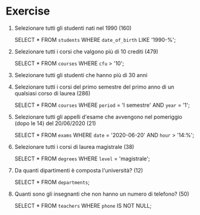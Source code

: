 # Exercise

1. Selezionare tutti gli studenti nati nel 1990 (160)

    SELECT * 
    FROM `students` 
    WHERE `date_of_birth` LIKE '1990-%';

2. Selezionare tutti i corsi che valgono più di 10 crediti (479)

    SELECT * 
    FROM `courses` 
    WHERE `cfu` > '10';

3. Selezionare tutti gli studenti che hanno più di 30 anni



4. Selezionare tutti i corsi del primo semestre del primo anno di un qualsiasi corso di laurea (286)

    SELECT * 
    FROM `courses` 
    WHERE `period` = 'I semestre' 
    AND `year` = '1';

5. Selezionare tutti gli appelli d'esame che avvengono nel pomeriggio (dopo le 14) del 20/06/2020 (21)

    SELECT * 
    FROM `exams` 
    WHERE `date` = '2020-06-20' 
    AND `hour` > '14:%';

6. Selezionare tutti i corsi di laurea magistrale (38)

    SELECT * 
    FROM `degrees` 
    WHERE `level` = 'magistrale';

7. Da quanti dipartimenti è composta l'università? (12)

    SELECT * 
    FROM `departments`;

8. Quanti sono gli insegnanti che non hanno un numero di telefono? (50)

    SELECT * 
    FROM `teachers`
    WHERE `phone` 
    IS NOT NULL;